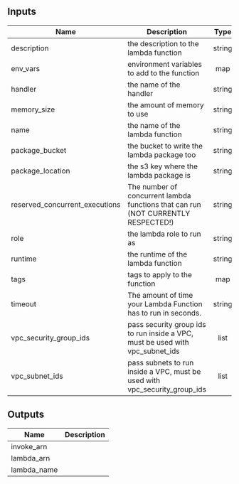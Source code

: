 
## Inputs

| Name | Description | Type | Default | Required |
|------|-------------|:----:|:-----:|:-----:|
| description | the description to the lambda function | string | `a lambda function` | no |
| env_vars | environment variables to add to the function | map | `<map>` | no |
| handler | the name of the handler | string | - | yes |
| memory_size | the amount of memory to use | string | `128` | no |
| name | the name of the lambda function | string | - | yes |
| package_bucket | the bucket to write the lambda package too | string | - | yes |
| package_location | the s3 key where the lambda package is | string | - | yes |
| reserved_concurrent_executions | The number of concurrent lambda functions that can run (NOT CURRENTLY RESPECTED!) | string | `` | no |
| role | the lambda role to run as | string | - | yes |
| runtime | the runtime of the lambda function | string | - | yes |
| tags | tags to apply to the function | map | `<map>` | no |
| timeout | The amount of time your Lambda Function has to run in seconds. | string | `3` | no |
| vpc_security_group_ids | pass security group ids to run inside a VPC, must be used with vpc_subnet_ids | list | `<list>` | no |
| vpc_subnet_ids | pass subnets to run inside a VPC, must be used with vpc_security_group_ids | list | `<list>` | no |

## Outputs

| Name | Description |
|------|-------------|
| invoke_arn |  |
| lambda_arn |  |
| lambda_name |  |

